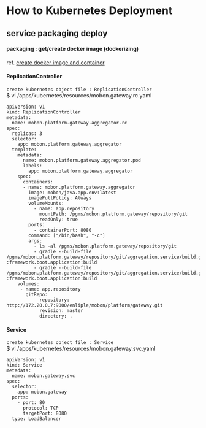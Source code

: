 # How to Kubernetes Deployment

## service packaging deploy

#### packaging : get/create docker image (dockerizing)
ref. [create docker image and container](../docker/create.image.n.container.md)

#### ReplicationController
`create kubernetes object file : ReplicationController`  
$ vi /apps/kubernetes/resources/mobon.gateway.rc.yaml 
```
apiVersion: v1
kind: ReplicationController
metadata:
  name: mobon.platform.gateway.aggregator.rc
spec:
  replicas: 3
  selector:
    app: mobon.platform.gateway.aggregator
  template:
    metadata:
      name: mobon.platform.gateway.aggregator.pod
      labels:
        app: mobon.platform.gateway.aggregator
    spec:
      containers:
      - name: mobon.platform.gateway.aggregator
        image: mobon/java.app.env:latest
        imagePullPolicy: Always
        volumeMounts:
          - name: app.repository
            mountPath: /pgms/mobon.platform.gateway/repository/git
            readOnly: true
        ports:
          - containerPort: 8080
        command: ["/bin/bash", "-c"]
        args:
          - ls -al /pgms/mobon.platform.gateway/repository/git
          - gradle --build-file /pgms/mobon.platform.gateway/repository/git/aggregation.service/build.gradle :framework.boot.application:build
          - gradle --build-file /pgms/mobon.platform.gateway/repository/git/aggregation.service/build.gradle :framework.boot.application:build
    volumes:
     - name: app.repository
       gitRepo:
            repository: http://172.20.0.7:9000/enliple/mobon/platform/gateway.git
            revision: master
            directory: .
```

#### Service
`create kubernetes object file : Service`  
$ vi /apps/kubernetes/resources/mobon.gateway.svc.yaml 
```
apiVersion: v1
kind: Service
metadata:
  name: mobon.gateway.svc
spec:
  selector:
    app: mobon.gateway
  ports:
    - port: 80
      protocol: TCP
      targetPort: 8080
  type: LoadBalancer
```
